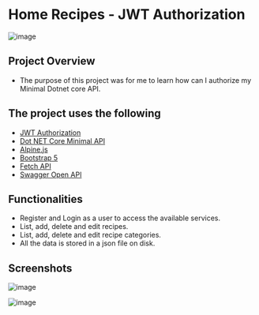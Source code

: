 # Home Recipes - JWT Authorization


![image](https://user-images.githubusercontent.com/15571269/180087667-d1aaf56b-34f1-4310-a85e-9dc6feea0d2b.png)

## Project Overview
- The purpose of this project was for me to learn how can I authorize my Minimal Dotnet core API.

## The project uses the following
- [JWT Authorization](https://learn.microsoft.com/en-us/aspnet/core/security/authorization/limitingidentitybyscheme?view=aspnetcore-6.0)
- [Dot NET Core Minimal API](https://learn.microsoft.com/en-us/aspnet/core/fundamentals/minimal-apis?view=aspnetcore-6.0)
- [Alpine.js](https://alpinejs.dev/)
- [Bootstrap 5](https://getbootstrap.com/docs/5.0/getting-started/introduction/)
- [Fetch API](https://developer.mozilla.org/en-US/docs/Web/API/Fetch_API)
- [Swagger Open API](https://learn.microsoft.com/en-us/aspnet/core/tutorials/web-api-help-pages-using-swagger?view=aspnetcore-6.0)



## Functionalities
* Register and Login as a user to access the available services.
* List, add, delete and edit recipes.
* List, add, delete and edit recipe categories.
* All the data is stored in a json file on disk.

## Screenshots

![image](https://user-images.githubusercontent.com/15571269/180087922-fa518511-6689-4fdd-9f5a-9e2cb41bd984.png)

![image](https://user-images.githubusercontent.com/15571269/180087965-38f063a3-5122-4087-9f16-673f4bcaea2d.png)
